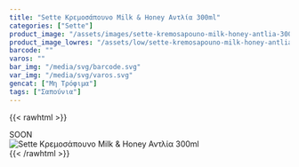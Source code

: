 ```yaml
---
title: "Sette Κρεμοσάπουνο Milk & Honey Αντλία 300ml"
categories: ["Sette"]
product_image: "/assets/images/sette-kremosapouno-milk-honey-antlia-300ml.jpg"
product_image_lowres: "/assets/low/sette-kremosapouno-milk-honey-antlia-300ml.jpg"
barcode: ""
varos: ""
bar_img: "/media/svg/barcode.svg"
var_img: "/media/svg/varos.svg"
gencat: ["Μη Τρόφιμα"]
tags: ["Σαπούνια"]
---
```

{{< rawhtml >}}

<div class="sload419"><div class="product">SOON<br><div class="pimg"><img alt="Sette Κρεμοσάπουνο Milk &amp; Honey Αντλία 300ml" title="Sette Κρεμοσάπουνο Milk &amp; Honey Αντλία 300ml" src="/assets/images/sette-kremosapouno-milk-honey-antlia-300ml.jpg"></div></div></div>
{{< /rawhtml >}}


